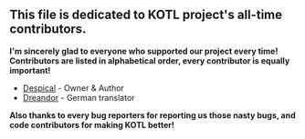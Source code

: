 ## This file is dedicated to **KOTL** project's all-time contributors.

**I'm sincerely glad to everyone who supported our project every time!**
**Contributors are listed in alphabetical order, every contributor is equally important!**

* [Despical](https://www.spigotmc.org/members/despical.615094/) - Owner & Author
* [Dreandor](https://www.spigotmc.org/members/dreandor.643921/) - German translator

**Also thanks to every bug reporters for reporting us those nasty bugs, and code contributors for making KOTL better!**

